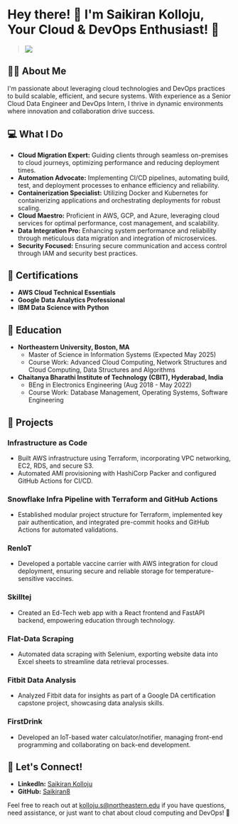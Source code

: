 # Hey there! 👋 I'm Saikiran Kolloju, Your Cloud & DevOps Enthusiast! 🚀

> ![](https://komarev.com/ghpvc/?username=Saikiran8&color=blue)

## 🧑‍💻 About Me
I'm passionate about leveraging cloud technologies and DevOps practices to build scalable, efficient, and secure systems. With experience as a Senior Cloud Data Engineer and DevOps Intern, I thrive in dynamic environments where innovation and collaboration drive success.

## 💻 What I Do
- **Cloud Migration Expert:** Guiding clients through seamless on-premises to cloud journeys, optimizing performance and reducing deployment times.
- **Automation Advocate:** Implementing CI/CD pipelines, automating build, test, and deployment processes to enhance efficiency and reliability.
- **Containerization Specialist:** Utilizing Docker and Kubernetes for containerizing applications and orchestrating deployments for robust scaling.
- **Cloud Maestro:** Proficient in AWS, GCP, and Azure, leveraging cloud services for optimal performance, cost management, and scalability.
- **Data Integration Pro:** Enhancing system performance and reliability through meticulous data migration and integration of microservices.
- **Security Focused:** Ensuring secure communication and access control through IAM and security best practices.

## 📰 Certifications
- **AWS Cloud Technical Essentials**
- **Google Data Analytics Professional**
- **IBM Data Science with Python**

## 📖 Education
- **Northeastern University, Boston, MA**
  - Master of Science in Information Systems (Expected May 2025)
  - Course Work: Advanced Cloud Computing, Network Structures and Cloud Computing, Data Structures and Algorithms
- **Chaitanya Bharathi Institute of Technology (CBIT), Hyderabad, India**
  - BEng in Electronics Engineering (Aug 2018 - May 2022)
  - Course Work: Database Management, Operating Systems, Software Engineering

## 🌟 Projects
### Infrastructure as Code
- Built AWS infrastructure using Terraform, incorporating VPC networking, EC2, RDS, and secure S3.
- Automated AMI provisioning with HashiCorp Packer and configured GitHub Actions for CI/CD.

### Snowflake Infra Pipeline with Terraform and GitHub Actions
- Established modular project structure for Terraform, implemented key pair authentication, and integrated pre-commit hooks and GitHub Actions for automated validations.

### RenIoT
- Developed a portable vaccine carrier with AWS integration for cloud deployment, ensuring secure and reliable storage for temperature-sensitive vaccines.

### Skilltej
- Created an Ed-Tech web app with a React frontend and FastAPI backend, empowering education through technology.

### Flat-Data Scraping
- Automated data scraping with Selenium, exporting website data into Excel sheets to streamline data retrieval processes.

### Fitbit Data Analysis
- Analyzed Fitbit data for insights as part of a Google DA certification capstone project, showcasing data analysis skills.

### FirstDrink
- Developed an IoT-based water calculator/notifier, managing front-end programming and collaborating on back-end development.

## 🤝 Let's Connect!
- **LinkedIn:** [Saikiran Kolloju](https://www.linkedin.com/in/saikirankolloju18/)
- **GitHub:** [Saikiran8](https://github.com/Saikiran8)

Feel free to reach out at kolloju.s@northeastern.edu if you have questions, need assistance, or just want to chat about cloud computing and DevOps! 🚀